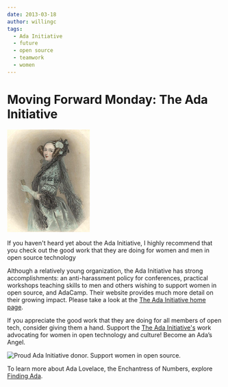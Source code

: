 ```yaml
---
date: 2013-03-18
author: willingc
tags:
  - Ada Initiative
  - future
  - open source
  - teamwork
  - women
---
```


# Moving Forward Monday: The Ada Initiative

![Lady Ada Lovelace](../../assets/images/images/adalovelace.jpg)

If you haven't heard yet about the Ada Initiative, I highly recommend that you
check out the good work that they are doing for women and men in open source
technology
<!-- more -->
Although a relatively young organization, the Ada Initiative has strong
accomplishments: an anti-harassment policy for conferences, practical
workshops teaching skills to men and others wishing to support women in open
source, and AdaCamp. Their website provides much more detail on their growing
impact. Please take a look at the [The Ada Initiative home page](http://adainitiative.org).

If you appreciate the good work that they are doing for all members of open
tech, consider giving them a hand. Support the [The Ada Initiative's](http://adainitiative.org)
work advocating for women in open technology and culture! Become an Ada’s
Angel.

<img alt="Proud Ada Initiative donor. Support women in open source."
src="https://files.adainitiative.org/cache/donating_badge_red_3d-150x150.png"
width="150" height="150">

To learn more about Ada Lovelace, the Enchantress of Numbers, explore
[Finding Ada](http://findingada.com/about/who-was-ada/).
